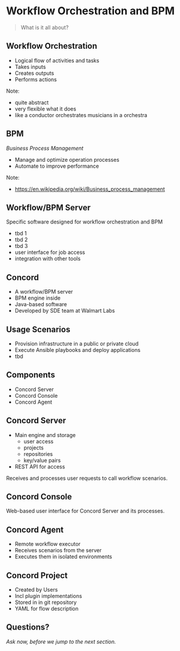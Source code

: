 # Workflow Orchestration and BPM

> What is it all about?


## Workflow Orchestration

- Logical flow of activities and tasks
- Takes inputs
- Creates outputs
- Performs actions

Note:
- quite abstract
- very flexible what it does
- like a conductor orchestrates musicians in a orchestra


## BPM

_Business Process Management_

- Manage and optimize operation processes
- Automate to improve performance

Note:
- https://en.wikipedia.org/wiki/Business_process_management


## Workflow/BPM Server

Specific software designed for workflow orchestration and BPM

- tbd 1
- tbd 2
- tbd 3
- user interface for job access
- integration with other tools


## Concord

- A workflow/BPM server
- BPM engine inside
- Java-based software
- Developed by SDE team at Walmart Labs


## Usage Scenarios

- Provision infrastructure in a public or private cloud
- Execute Ansible playbooks and deploy applications
- tbd


## Components

- Concord Server
- Concord Console
- Concord Agent


## Concord Server

- Main engine and storage
  - user access
  - projects
  - repositories
  - key/value pairs
- REST API for access

Receives and  processes user requests to call workflow scenarios.


## Concord Console

Web-based user interface for Concord Server and its processes. 


## Concord Agent

- Remote workflow executor
- Receives scenarios from the server
- Executes them in isolated environments


## Concord Project

- Created by Users
- Incl plugin implementations
- Stored in in git repository
- YAML for flow description


## Questions?

<em class="yellow">Ask now, before we jump to the next section.</em>

